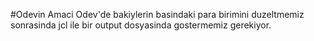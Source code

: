 #Odevin Amaci
Odev'de bakiylerin basindaki para birimini duzeltmemiz sonrasinda jcl ile bir output dosyasinda gostermemiz gerekiyor.